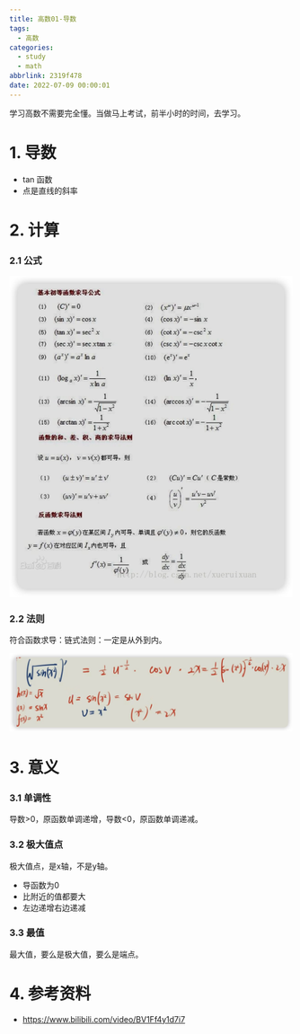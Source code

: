 ```yaml
---
title: 高数01-导数
tags:
  - 高数
categories:
  - study
  - math
abbrlink: 2319f478
date: 2022-07-09 00:00:01
---
```


学习高数不需要完全懂。当做马上考试，前半小时的时间，去学习。

<!-- more -->

# 1. 导数

+ tan 函数
+ 点是直线的斜率

# 2. 计算

### 2.1 公式

<img src="%E9%AB%98%E6%95%B001-%E5%AF%BC%E6%95%B0/iShot_2022-07-10_20.02.02.jpg" alt="iShot_2022-07-10_20.02.02"  />

### 2.2 法则

符合函数求导：链式法则：一定是从外到内。

![iShot_2022-07-10_20.35.23](%E9%AB%98%E6%95%B001-%E5%AF%BC%E6%95%B0/iShot_2022-07-10_20.35.23.jpg)



# 3. 意义

### 3.1 单调性

导数>0，原函数单调递增，导数<0，原函数单调递减。

### 3.2 极大值点

极大值点，是x轴，不是y轴。

+ 导函数为0 
+ 比附近的值都要大
+ 左边递增右边递减

### 3.3 最值

最大值，要么是极大值，要么是端点。



# 4. 参考资料

+ https://www.bilibili.com/video/BV1Ff4y1d7i7

